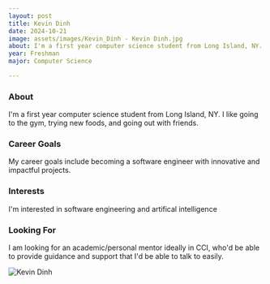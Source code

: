 ```yaml
---
layout: post
title: Kevin Dinh 
date: 2024-10-21
image: assets/images/Kevin_Dinh - Kevin Dinh.jpg
about: I'm a first year computer science student from Long Island, NY. I like going to the gym, trying new foods, and going out with friends. 
year: Freshman
major: Computer Science

---
```


### About

I'm a first year computer science student from Long Island, NY. I like going to the gym, trying new foods, and going out with friends. 

### Career Goals

My career goals include becoming a software engineer with innovative and impactful projects.

### Interests

I'm interested in software engineering and artifical intelligence

### Looking For

I am looking for an academic/personal mentor ideally in CCI, who'd be able to provide guidance and support that I'd be able to talk to easily. 

<div class="text-center my-5">
    <img src="https://sase-drexel.github.io/mentorship-2024/assets/images/Kevin_Dinh - Kevin Dinh.jpg" alt="Kevin Dinh" class="rounded post-img" />
</div>
